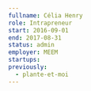 ```yaml
---
fullname: Célia Henry
role: Intrapreneur
start: 2016-09-01
end: 2017-08-31
status: admin
employer: MEEM
startups:
previously:
  - plante-et-moi
---
```

